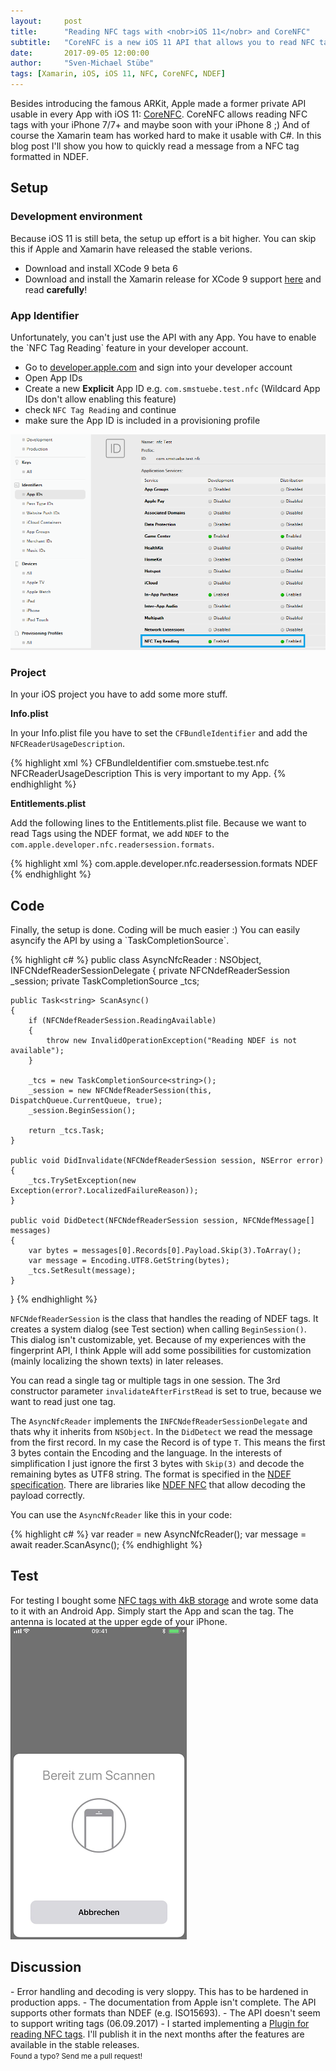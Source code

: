 ```yaml
---
layout:     post
title:      "Reading NFC tags with <nobr>iOS 11</nobr> and CoreNFC"
subtitle:   "CoreNFC is a new iOS 11 API that allows you to read NFC tags."
date:       2017-09-05 12:00:00
author:     "Sven-Michael Stübe"
tags: [Xamarin, iOS, iOS 11, NFC, CoreNFC, NDEF]
---
```


Besides introducing the famous ARKit, Apple made a former private API usable in every App with iOS 11: <a href="https://developer.apple.com/documentation/corenfc" target="_blank" onclick="return tol(this);">CoreNFC</a>. CoreNFC allows reading NFC tags with your iPhone 7/7+ and maybe soon with your iPhone 8 ;) And of course the Xamarin team has worked hard to make it usable with C#. In this blog post I'll show you how to quickly read a message from a NFC tag formatted in NDEF.

<h2 class="section-heading">Setup</h2>

<h3>Development environment</h3>
Because iOS 11 is still beta, the setup up effort is a bit higher. You can skip this if Apple and Xamarin have released the stable verions.

- Download and install XCode 9 beta 6 
- Download and install the Xamarin release for XCode 9 support <a href="https://releases.xamarin.com/preview-xcode-9-beta-6-ios-11-macos-10-13-support-preview-6/" target="_blank" onclick="return tol(this);">here</a> and read **carefully**!

<h3>App Identifier</h3>
Unfortunately, you can't just use the API with any App. You have to enable the `NFC Tag Reading` feature in your developer account.

- Go to <a href="https://developer.apple.com" target="_blank" onclick="return tol(this);">developer.apple.com</a> and sign into your developer account
- Open App IDs
- Create a new **Explicit** App ID e.g. `com.smstuebe.test.nfc` (Wildcard App IDs don't allow enabling this feature) 
- check `NFC Tag Reading` and continue
- make sure the App ID is included in a provisioning profile

<img src="/img/nfc-ios-app-id.png" style="margin:0 auto; cursor: pointer;"/>

<h3>Project</h3>
In your iOS project you have to add some more stuff.

<b>Info.plist</b>

In your Info.plist file you have to set the `CFBundleIdentifier` and add the `NFCReaderUsageDescription`.

{% highlight xml %}
<key>CFBundleIdentifier</key>
<string>com.smstuebe.test.nfc</string>
<key>NFCReaderUsageDescription</key>
<string>This is very important to my App.</string>
{% endhighlight %}

<b>Entitlements.plist</b>

Add the following lines to the Entitlements.plist file. Because we want to read Tags using the NDEF format, we add `NDEF` to the `com.apple.developer.nfc.readersession.formats`.

{% highlight xml %}
<dict>
    <key>com.apple.developer.nfc.readersession.formats</key>
    <array>
        <string>NDEF</string>
    </array>
</dict>
{% endhighlight %}

<h2 class="section-heading">Code</h2>
Finally, the setup is done. Coding will be much easier :) You can easily asyncify the API by using a `TaskCompletionSource`.

{% highlight c# %}
public class AsyncNfcReader : NSObject, INFCNdefReaderSessionDelegate
{
    private NFCNdefReaderSession _session;
    private TaskCompletionSource<string> _tcs;

    public Task<string> ScanAsync()
    {
        if (NFCNdefReaderSession.ReadingAvailable)
        {
            throw new InvalidOperationException("Reading NDEF is not available");
        }

        _tcs = new TaskCompletionSource<string>();
        _session = new NFCNdefReaderSession(this, DispatchQueue.CurrentQueue, true);
        _session.BeginSession();
        
        return _tcs.Task;
    }

    public void DidInvalidate(NFCNdefReaderSession session, NSError error)
    {
        _tcs.TrySetException(new Exception(error?.LocalizedFailureReason));
    }

    public void DidDetect(NFCNdefReaderSession session, NFCNdefMessage[] messages)
    {
        var bytes = messages[0].Records[0].Payload.Skip(3).ToArray();
        var message = Encoding.UTF8.GetString(bytes);
        _tcs.SetResult(message);
    }
}
{% endhighlight %}

`NFCNdefReaderSession` is the class that handles the reading of NDEF tags. It creates a system dialog (see Test section) when calling `BeginSession()`. This dialog isn't customizable, yet. Because of my experiences with the fingerprint API, I think Apple will add some possibilities for customization (mainly localizing the shown texts) in later releases.

You can read a single tag or multiple tags in one session. The 3rd constructor parameter `invalidateAfterFirstRead` is set to true, because we want to read just one tag.

The `AsyncNfcReader` implements the `INFCNdefReaderSessionDelegate` and thats why it inherits from `NSObject`. In the `DidDetect` we read the message from the first record. In my case the Record is of type `T`. This means the first 3 bytes contain the Encoding and the language. In the interests of simplification I just ignore the first 3 bytes with `Skip(3)` and decode the remaining bytes as UTF8 string. The format is specified in the <a href="https://learn.adafruit.com/adafruit-pn532-rfid-nfc/ndef" target="_blank" onclick="return tol(this);">NDEF specification</a>. There are libraries like <a href="https://github.com/andijakl/ndef-nfc" target="_blank" onclick="return tol(this);">NDEF NFC</a> that allow decoding the payload correctly.

You can use the `AsyncNfcReader` like this in your code:

{% highlight c# %}
var reader = new AsyncNfcReader();
var message = await reader.ScanAsync();
{% endhighlight %}

<h2 class="section-heading">Test</h2>
For testing I bought some <a href="http://amzn.to/2wDpWsY" target="_blank" onclick="return tol(this);">NFC tags with 4kB storage</a> and wrote some data to it with an Android App.
Simply start the App and scan the tag. The antenna is located at the upper egde of your iPhone.

<img src="/img/nfc-ios-app-test.png" style="margin:0 auto; cursor: pointer;"/>

<h2 class="section-heading">Discussion</h2>
- Error handling and decoding is very sloppy. This has to be hardened in production apps.
- The documentation from Apple isn't complete. The API supports other formats than NDEF (e.g. ISO15693).
- The API doesn't seem to support writing tags (06.09.2017)
- I started implementing a <a href="https://github.com/smstuebe/xamarin-nfc" target="_blank" onclick="return tol(this);">Plugin for reading NFC tags</a>. I'll publish it in the next months after the features are available in the stable releases.

<br>
<small>Found a typo? Send me a pull request!</small>